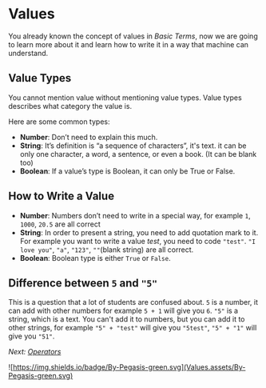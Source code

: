 # Values

You already known the concept of values in *Basic Terms*, now we are going to learn more about it and learn how to write it in a way that machine can understand.

## Value Types

You cannot mention value without mentioning value types. Value types describes what category the value is.

Here are some common types:

- **Number**: Don’t need to explain this much.
- **String**: It’s definition is “a sequence of characters”, it's text. it can be only one character, a word, a sentence, or even a book. (It can be blank too)
- **Boolean**: If a value’s type is Boolean, it can only be True or False.

## How to Write a Value

- **Number**: Numbers don’t need to write in a special way, for example `1`, `1000`, `20.5` are all correct
- **String**: In order to present a string, you need to add quotation mark to it. For example you want to write a value *test*, you need to code `"test"`. `"I love you"`, `"a"`, `"123"`, `""`(blank string) are all correct.
- **Boolean**: Boolean type is either `True` or `False`.

## Difference between `5` and `"5"`

This is a question that a lot of students are confused about. `5` is a number, it can add with other numbers for example `5 + 1` will give you `6`. `"5"` is a string, which is a text. You can't add it to numbers, but you can add it to other strings, for example `"5" + "test"` will give you `"5test"`, `"5" + "1"` will give you `"51"`.

*Next: [Operators](Operators.html)*

![https://img.shields.io/badge/By-Pegasis-green.svg](Values.assets/By-Pegasis-green.svg)